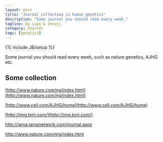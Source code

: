 ```yaml
---
layout: post
title: "Journal collection in human genetics"
description: "Some journal you should read every week."
tagline: by Luye & zhoujj
category: Journal
tags: [genetics]
---
```

{% include JB/setup %}

Some journal you should read every week, such as nature genetics, AJHG etc.

<!--more-->

## Some collection

[http://www.nature.com/ng/index.html](http://www.nature.com/ng/index.html)

[http://www.cell.com/AJHG/home](http://www.cell.com/AJHG/home)

[http://jmg.bmj.com/](http://jmg.bmj.com/)

http://jama.jamanetwork.com/journal.aspx

http://www.nature.com/nrg/index.html


